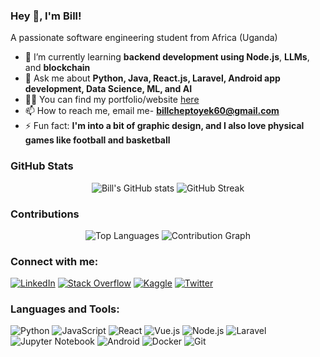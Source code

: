 ### Hey 👋, I'm Bill!

A passionate software engineering student from Africa (Uganda)

- 🌱 I’m currently learning **backend development using Node.js**, **LLMs**,  and **blockchain**
- 💬 Ask me about **Python, Java, React.js, Laravel, Android app development, Data Science, ML, and AI**
- 👨‍💻 You can find my portfolio/website [here](https://bill-cheptoyek.github.io/CHEPTOYEK-BILL/#home)
- 📫 How to reach me, email me- **billcheptoyek60@gmail.com**
- ⚡ Fun fact: **I'm into a bit of graphic design, and I also love physical games like football and basketball**

### GitHub Stats
<p align="center">
  <img src="https://github-readme-stats.vercel.app/api?username=bill-cheptoyek&show_icons=true&theme=radical" alt="Bill's GitHub stats"/>
  <img src="https://github-readme-streak-stats.herokuapp.com/?user=bill-cheptoyek&theme=radical" alt="GitHub Streak"/>
</p>

### Contributions
<p align="center">
  <img src="https://github-readme-stats.vercel.app/api/top-langs/?username=bill-cheptoyek&layout=compact&theme=radical" alt="Top Languages"/>
  <img src="https://activity-graph.herokuapp.com/graph?username=bill-cheptoyek&theme=react-dark&hide_border=true&area=true" alt="Contribution Graph"/>
</p>

### Connect with me:
[![LinkedIn](https://img.shields.io/badge/LinkedIn-0077B5?style=for-the-badge&logo=linkedin&logoColor=white)](https://www.linkedin.com/in/cheptoyekbill1)
[![Stack Overflow](https://img.shields.io/badge/Stack_Overflow-FE7A16?style=for-the-badge&logo=stack-overflow&logoColor=white)](https://stackoverflow.com/users/yourprofile)
[![Kaggle](https://img.shields.io/badge/Kaggle-20BEFF?style=for-the-badge&logo=kaggle&logoColor=white)](https://www.kaggle.com/cheptoyekbill)
[![Twitter](https://img.shields.io/badge/Twitter-1DA1F2?style=for-the-badge&logo=twitter&logoColor=white)](https://twitter.com/trojan__bill)

### Languages and Tools:
![Python](https://img.shields.io/badge/python-%233776AB.svg?style=for-the-badge&logo=python&logoColor=white)
![JavaScript](https://img.shields.io/badge/javascript-%23F7DF1E.svg?style=for-the-badge&logo=javascript&logoColor=black)
![React](https://img.shields.io/badge/react-%2320232a.svg?style=for-the-badge&logo=react&logoColor=%2361DAFB) 
![Vue.js](https://img.shields.io/badge/vuejs-%2335495e.svg?style=for-the-badge&logo=vue-dot-js&logoColor=%234FC08D)
![Node.js](https://img.shields.io/badge/node.js-%2343853D.svg?style=for-the-badge&logo=node-dot-js&logoColor=white)
![Laravel](https://img.shields.io/badge/laravel-%23FF2D20.svg?style=for-the-badge&logo=laravel&logoColor=white)
![Jupyter Notebook](https://img.shields.io/badge/jupyter-%23F37626.svg?style=for-the-badge&logo=jupyter&logoColor=white)
![Android](https://img.shields.io/badge/android-%233DDC84.svg?style=for-the-badge&logo=android&logoColor=white)
![Docker](https://img.shields.io/badge/docker-%230db7ed.svg?style=for-the-badge&logo=docker&logoColor=white)
![Git](https://img.shields.io/badge/git-%23F05032.svg?style=for-the-badge&logo=git&logoColor=white)

